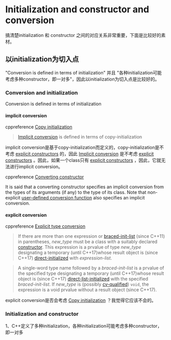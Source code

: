 # Initialization and constructor and conversion

搞清楚initialization 和 constructor 之间的对应关系非常重要，下面是比较好的素材。

## 以initialization为切入点

"Conversion is defined in terms of initialization" 并且 "各种initialization可能考虑多种constructor，即一对多"，因此以initialization为切入点是比较好的。

### Conversion and initialization

Conversion is defined in terms of initialization

#### implicit conversion

cppreference [Copy initialization](https://en.cppreference.com/w/cpp/language/copy_initialization)

> [Implicit conversion](https://en.cppreference.com/w/cpp/language/implicit_cast) is defined in terms of copy-initialization

implicit conversion是基于copy-initialization而定义的，copy-initialization是不考虑 [explicit constructors](https://en.cppreference.com/w/cpp/language/explicit) 的，因此 [Implicit conversion](https://en.cppreference.com/w/cpp/language/implicit_cast) 是不考虑  [explicit constructors](https://en.cppreference.com/w/cpp/language/explicit) 。因此，如果一个class只有 [explicit constructors](https://en.cppreference.com/w/cpp/language/explicit) ，因此，它就无法进行implicit conversion。 



cppreference [Converting constructor](https://en.cppreference.com/w/cpp/language/converting_constructor)

It is said that a converting constructor specifies an implicit conversion from the types of its arguments (if any) to the type of its class. Note that non-explicit [user-defined conversion function](https://en.cppreference.com/w/cpp/language/cast_operator) also specifies an implicit conversion.





#### explicit conversion

cppreference [Explicit type conversion](https://en.cppreference.com/w/cpp/language/explicit_cast)

>  If there are more than one expression or [braced-init-list](https://en.cppreference.com/w/cpp/language/list_initialization) (since C++11) in parentheses, *new_type* must be a class with a suitably declared [constructor](https://en.cppreference.com/w/cpp/language/constructor). This expression is a prvalue of type *new_type* designating a temporary (until C++17)whose result object is (since C++17) [direct-initialized](https://en.cppreference.com/w/cpp/language/direct_initialization) with *expression-list*.



> A single-word type name followed by a *braced-init-list* is a prvalue of the specified type designating a temporary (until C++17)whose result object is (since C++17) [direct-list-initialized](https://en.cppreference.com/w/cpp/language/list_initialization) with the specified *braced-init-list*. If *new_type* is (possibly [cv-qualified](https://en.cppreference.com/w/cpp/language/cv)) `void`, the expression is a void prvalue without a result object (since C++17).

explicit conversion是否会考虑 [Copy initialization](https://en.cppreference.com/w/cpp/language/copy_initialization) ？我觉得它应该不会的。

### Initialization and constructor

1、C++定义了多种initialization，各种initialization可能考虑多种constructor，即一对多










